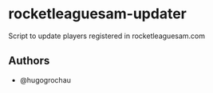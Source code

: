 # rocketleaguesam-updater
Script to update players registered in rocketleaguesam.com

## Authors
* @hugogrochau
